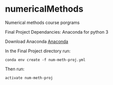 # numericalMethods
Numerical methods course porgrams

Final Project Dependancies: Anaconda for python 3

Download Anaconda
[Anaconda](https://www.anaconda.com/download/)

In the Final Project directory run:
```
conda env create -f num-meth-proj.yml
```

Then run: 
```
activate num-meth-proj
```
